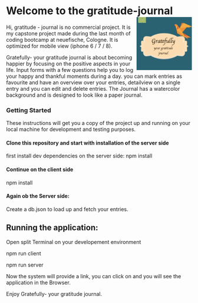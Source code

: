 # Welcome to the gratitude-journal <img src="./journalpreview.png" alt="gratitude-journal logo" align="right" width="150">

Hi,
gratitude - journal is no commercial project. It is my capstone project made during the last month of coding bootcamp at neuefische, Cologne. It is optimized for mobile view (iphone 6 / 7 / 8).

Gratefully- your gratitude journal is about becoming happier by focusing on the positive aspects in your life.
Input forms with a few questions help you to log your happy and thankful moments during a day.
you can mark entries as favourite and have an overview over your entries, detailview on a single entry and you can edit and delete entries.
The Journal has a watercolor background and is designed to look like a paper journal.

### Getting Started

These instructions will get you a copy of the project up and running on your local machine for development and testing purposes.

#### Clone this repository and start with installation of the server side

first install dev dependencies on the server side: npm install

#### Continue on the client side

npm install

#### Again ob the Server side:

Create a db.json to load up and fetch your entries.

## Running the application:

Open split Terminal on your developement environment

npm run client

npm run server

Now the system will provide a link, you can click on and you will see the application in the Browser.

Enjoy Gratefully- your gratitude journal.
